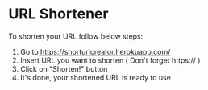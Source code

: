 # URL Shortener

To shorten your URL follow below steps:
1. Go to https://shorturlcreator.herokuapp.com/
2. Insert URL you want to shorten ( Don't forget https:// )
3. Click on "Shorten!" button
4. It's done, your shortened URL is ready to use
